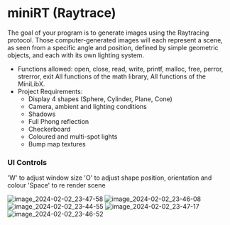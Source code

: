 # miniRT (Raytrace)
The goal of your program is to generate images using the Raytracing protocol. Those computer-generated images will each represent a scene, as seen from a specific angle and position, defined by simple geometric objects, and each with its own lighting system.
- Functions allowed:  open, close, read, write, printf, malloc, free, perror, strerror, exit All functions of the math library, All functions of the MiniLibX.
- Project Requirements:
    - Display 4 shapes (Sphere, Cylinder, Plane, Cone)
    - Camera, ambient and lighting conditions
    - Shadows
    - Full Phong reflection
    - Checkerboard
    - Coloured and multi-spot lights
    - Bump map textures
   
### UI Controls
'W' to adjust window size
'O' to adjust shape position, orientation and colour
'Space' to re render scene

![image_2024-02-02_23-47-58](https://github.com/ateow/42-Core-SG/assets/144050579/ad90ddfb-3ecc-4fc3-b573-4514426adadb)
![image_2024-02-02_23-46-08](https://github.com/ateow/42-Core-SG/assets/144050579/44110a51-32de-4950-af38-5dce1291c278)
![image_2024-02-02_23-44-55](https://github.com/ateow/42-Core-SG/assets/144050579/bbd31719-6652-4a76-8584-c9c8aefa9650)
![image_2024-02-02_23-47-17](https://github.com/ateow/42-Core-SG/assets/144050579/8ded8cf7-749a-4fe6-a50c-7d921628428f)
![image_2024-02-02_23-46-52](https://github.com/ateow/42-Core-SG/assets/144050579/a8b9d2c7-40c4-41d0-a5f2-fd8d1bfeddba)
